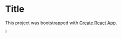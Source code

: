 # Title

This project was bootstrapped with [Create React App](https://github.com/facebook/create-react-app).

<a href="./kanbas-markdown/kanbas.md" title="kanbas"><img width="5%" src="https://res.cloudinary.com/rick-rick-torrellas/image/upload/v1629301660/icons/kanban_oifhu7.png"/></a>
